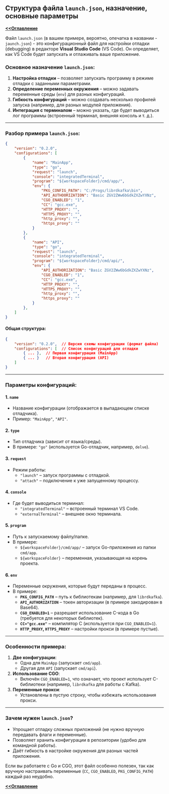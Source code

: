 ## Структура файла `launch.json`, назначение, основные параметры

**[<<Оглавление](../../../TableOfContents.md)**

Файл `launch.json` (в вашем примере, вероятно, опечатка в названии - `jaunch.json`) - это конфигурационный файл для настройки отладки (debugging) в редакторе **Visual Studio Code** (VS Code). Он определяет, как VS Code будет запускать и отлаживать ваше приложение.

### Основное назначение `launch.json`:
1. **Настройка отладки** – позволяет запускать программу в режиме отладки с заданными параметрами.
2. **Определение переменных окружения** – можно задавать переменные среды (`env`) для разных конфигураций.
3. **Гибкость конфигураций** – можно создавать несколько профилей запуска (например, для разных модулей приложения).
4. **Интеграция с терминалом** – можно указать, где будет выводиться лог программы (встроенный терминал, внешняя консоль и т. д.).

---

### Разбор примера `launch.json`:

```JSON
{
    "version": "0.2.0",
    "configurations": [
        {
            "name": "MainApp",
            "type": "go",
            "request": "launch",
            "console": "integratedTerminal",
            "program": "${workspaceFolder}/cmd/app/",
            "env": {
                "PKG_CONFIG_PATH": "C:/Progs/librdkafka\bin",
                "API_AUTHO0RIZATION": "Basic ZGV2ZWw6bGdkZXZwYXNz",
                "CGO_ENABLED": "1",
                "CC": "gcc.exe",
                "HTTP_PROXY": "",
                "HTTPS_PROXY": "",
                "http_proxy": "",
                "https_proxy": ""
            }
        },
        {
            "name": "API",
            "type": "go",
            "request": "launch",
            "console": "integratedTerminal",
            "program": "${workspaceFolder}/cmd/api/",
            "env": {
                "API_AUTHORIZATION": "Basic ZGV2ZWw6bGdkZXZwYXNz",
                "CGO_ENABLED": "1",
                "CC": "gcc.exe",
                "HTTP_PROXY": "",
                "HTTPS_PROXY": "",
                "http_proxy": "",
                "https_proxy": ""
            }
        },
    ]
}
```

#### Общая структура:
```json
{
    "version": "0.2.0",  // Версия схемы конфигурации (формат файла)
    "configurations": [  // Список конфигураций для отладки
        { ... },  // Первая конфигурация (MainApp)
        { ... }   // Вторая конфигурация (API)
    ]
}
```

---

### Параметры конфигураций:

#### 1. **`name`**  
   - Название конфигурации (отображается в выпадающем списке отладчика).
   - Пример: `"MainApp"`, `"API"`.

#### 2. **`type`**  
   - Тип отладчика (зависит от языка/среды).
   - В примере: `"go"` (используется Go-отладчик, например, `delve`).

#### 3. **`request`**  
   - Режим работы:
     - `"launch"` – запуск программы с отладкой.
     - `"attach"` – подключение к уже запущенному процессу.

#### 4. **`console`**  
   - Где будет выводиться терминал:
     - `"integratedTerminal"` – встроенный терминал VS Code.
     - `"externalTerminal"` – внешнее окно терминала.

#### 5. **`program`**  
   - Путь к запускаемому файлу/папке.
   - В примере:
     - `${workspaceFolder}/cmd/app/` – запуск Go-приложения из папки `cmd/app`.
     - `${workspaceFolder}` – переменная, указывающая на корень проекта.

#### 6. **`env`**  
   - Переменные окружения, которые будут переданы в процесс.
   - В примере:
     - **`PKG_CONFIG_PATH`** – путь к библиотекам (например, для `librdkafka`).
     - **`API_AUTHORIZATION`** – токен авторизации (в примере закодирован в Base64).
     - **`CGO_ENABLED=1`** – разрешает использование C-кода в Go (требуется для некоторых библиотек).
     - **`CC="gcc.exe"`** – компилятор C (используется при `CGO_ENABLED=1`).
     - **`HTTP_PROXY`, `HTTPS_PROXY`** – настройки прокси (в примере пустые).

---

### Особенности примера:
1. **Две конфигурации**:
   - Одна для `MainApp` (запускает `cmd/app`).
   - Другая для `API` (запускает `cmd/api`).
2. **Использование CGO**:
   - Включён `CGO_ENABLED=1`, что означает, что проект использует C-библиотеки (например, `librdkafka` для работы с Kafka).
3. **Переменные прокси**:
   - Установлены в пустую строку, чтобы избежать использования прокси.

---

### Зачем нужен `launch.json`?
- Упрощает отладку сложных приложений (не нужно вручную передавать флаги и переменные).
- Позволяет хранить конфигурации в репозитории (удобно для командной работы).
- Даёт гибкость в настройке окружения для разных частей приложения.

Если вы работаете с Go и CGO, этот файл особенно полезен, так как вручную настраивать переменные (`CC`, `CGO_ENABLED`, `PKG_CONFIG_PATH`) каждый раз неудобно.

**[<<Оглавление](../../../TableOfContents.md)**